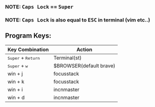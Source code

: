 ### NOTE: <kbd>Caps Lock</kbd> == <kbd>Super</kbd>
### NOTE: <kbd>Caps Lock</kbd> is also equal to <kbd>ESC</kbd> in terminal (vim etc..)

## Program Keys:
Key Combination | Action
----------------- | ----------
 <kbd>Super</kbd> + <kbd>Return</kbd>          | Terminal(st)
 <kbd>Super</kbd> + <kbd>w</kbd>   | $BROWSER(default brave)
 win + j          | focusstack
 win + k          | focusstack
 win + i          | incnmaster
 win + d          | incnmaster
